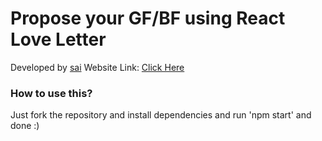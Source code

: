 # Propose your GF/BF using React Love Letter

Developed by [sai](https://www.instagram.com/sangepu_saidurgaprasad_?igsh=c29kMmNhMm5hdDBw)
Website Link: [Click Here](https://react-love-letter.vercel.app)

### How to use this?
Just fork the repository and install dependencies and run 'npm start' and done :)

